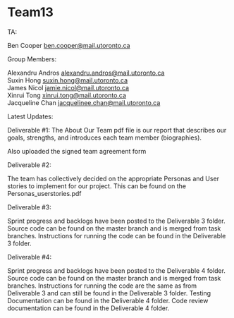 # Team13

TA:

Ben Cooper          ben.cooper@mail.utoronto.ca

Group Members:

Alexandru Andros    alexandru.andros@mail.utoronto.ca\
Suxin Hong          suxin.hong@mail.utoronto.ca\
James Nicol         jamie.nicol@mail.utoronto.ca\
Xinrui Tong         xinrui.tong@mail.utoronto.ca\
Jacqueline Chan     jacquelinee.chan@mail.utoronto.ca

Latest Updates:

Deliverable #1:
The About Our Team pdf file is our report that describes our goals, strengths,
and introduces each team member (biographies).
 
Also uploaded the signed team agreement form

Deliverable #2:

The team has collectively decided on the appropriate Personas and User stories to implement for our project. This can be found on the Personas_userstories.pdf

Deliverable #3:

Sprint progress and backlogs have been posted to the Deliverable 3 folder. Source code can be found on the master branch and is merged from task branches. Instructions for running the code can be found in the Deliverable 3 folder.

Deliverable #4:

Sprint progress and backlogs have been posted to the Deliverable 4 folder. Source code can be found on the master branch and is merged from task branches. Instructions for running the code are the same as from Deliverable 3 and can still be found in the Deliverable 3 folder. Testing Documentation can be found in the Deliverable 4 folder. Code review documentation can be found in the Deliverable 4 folder.
